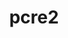 ---
title: "pcre2"
layout: cache
categories: [package, v0.18.1]
meta: {"versions": ["10.39"], "compilers": ["gcc@=7.5.0"], "oss": ["ubuntu18.04"], "platforms": ["linux"], "targets": ["x86_64"], "stacks": ["build_systems", "data-vis-sdk", "e4s", "root"], "num_specs": 1, "num_specs_by_stack": {"build_systems": 1, "e4s": 1, "data-vis-sdk": 1, "root": 1}}
spec_details: [{"hash": "kc4m6sohvrzjewdi27te354j3lfow3td", "compiler": "gcc@=7.5.0", "versions": ["10.39"], "os": "ubuntu18.04", "platform": "linux", "target": "x86_64", "variants": ["~jit", "+multibyte"], "stacks": ["build_systems", "e4s", "data-vis-sdk", "root"], "size": "-", "tarball": "https://binaries.spack.io/releases/v0.18.1/build_cache/linux-ubuntu18.04-x86_64/gcc-7.5.0/pcre2-10.39/linux-ubuntu18.04-x86_64-gcc-7.5.0-pcre2-10.39-kc4m6sohvrzjewdi27te354j3lfow3td.spack"}]
---
